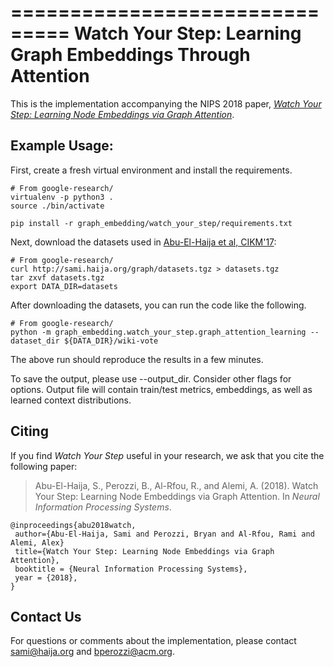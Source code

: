 ===============================
Watch Your Step: Learning Graph Embeddings Through Attention
===============================

This is the implementation accompanying the NIPS 2018 paper, [_Watch Your Step: Learning Node Embeddings via Graph Attention_](https://arxiv.org/abs/1710.09599).


Example Usage:
--------------
First, create a fresh virtual environment and install the requirements.

    # From google-research/
    virtualenv -p python3 .
    source ./bin/activate

    pip install -r graph_embedding/watch_your_step/requirements.txt

Next, download the datasets used in [Abu-El-Haija et al, CIKM'17](https://dl.acm.org/citation.cfm?id=3132959):

    # From google-research/
    curl http://sami.haija.org/graph/datasets.tgz > datasets.tgz
    tar zxvf datasets.tgz
    export DATA_DIR=datasets

After downloading the datasets, you can run the code like the following.

    # From google-research/
    python -m graph_embedding.watch_your_step.graph_attention_learning --dataset_dir ${DATA_DIR}/wiki-vote

The above run should reproduce the results in a few minutes.

To save the output, please use --output_dir. Consider other flags for options.
Output file will contain train/test metrics, embeddings, as well as learned
context distributions.

Citing
------
If you find _Watch Your Step_ useful in your research, we ask that you cite the following paper:

> Abu-El-Haija, S., Perozzi, B., Al-Rfou, R., and Alemi, A. (2018).
> Watch Your Step: Learning Node Embeddings via Graph Attention.
> In _Neural Information Processing Systems_.

    @inproceedings{abu2018watch,
     author={Abu-El-Haija, Sami and Perozzi, Bryan and Al-Rfou, Rami and Alemi, Alex}
     title={Watch Your Step: Learning Node Embeddings via Graph Attention},
     booktitle = {Neural Information Processing Systems},
     year = {2018},
    }


Contact Us
----------
For questions or comments about the implementation, please contact <sami@haija.org> and <bperozzi@acm.org>.

